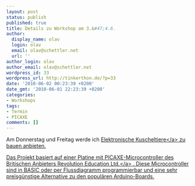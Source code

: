 ```yaml
---
layout: post
status: publish
published: true
title: Details zu Workshop am 3.&#47;4.6.
author:
  display_name: olav
  login: olav
  email: olav@schettler.net
  url: ''
author_login: olav
author_email: olav@schettler.net
wordpress_id: 33
wordpress_url: http://tinkerthon.de/?p=33
date: '2010-06-02 00:23:39 +0200'
date_gmt: '2010-06-01 22:23:39 +0200'
categories:
- Workshops
tags:
- Termin
- PICAXE
comments: []
---
```

<p>Am Donnerstag und Freitag werde ich <a href="http:&#47;&#47;public.iwork.com&#47;document&#47;?a=p93801632&amp;d=electronic_pets.key">Elektronische Kuscheltiere<&#47;a> zu bauen anbieten.</p>
<p>Das Projekt basiert auf einer Platine mit PICAXE-Microcontroller des Britischen Anbieters <a href="http:&#47;&#47;www.rev-ed.co.uk&#47;picaxe&#47;">Revolution Education Ltd.<&#47;a> . Diese Microcontroller sind in BASIC oder per Flussdiagramm programmierbar und eine sehr preisg&uuml;nstige Alternative zu den popul&auml;ren Arduino-Boards.</p>
